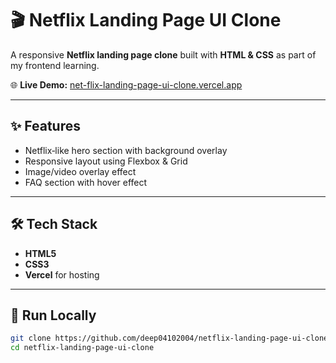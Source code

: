 # 🎬 Netflix Landing Page UI Clone

A responsive **Netflix landing page clone** built with **HTML & CSS** as part of my frontend learning.

🌐 **Live Demo:** [net-flix-landing-page-ui-clone.vercel.app](https://net-flix-landing-page-ui-clone.vercel.app/)

---

## ✨ Features
- Netflix‑like hero section with background overlay
- Responsive layout using Flexbox & Grid
- Image/video overlay effect
- FAQ section with hover effect

---

## 🛠️ Tech Stack
- **HTML5**
- **CSS3**
- **Vercel** for hosting

---

## 🚀 Run Locally
```bash
git clone https://github.com/deep04102004/netflix-landing-page-ui-clone.git
cd netflix-landing-page-ui-clone
